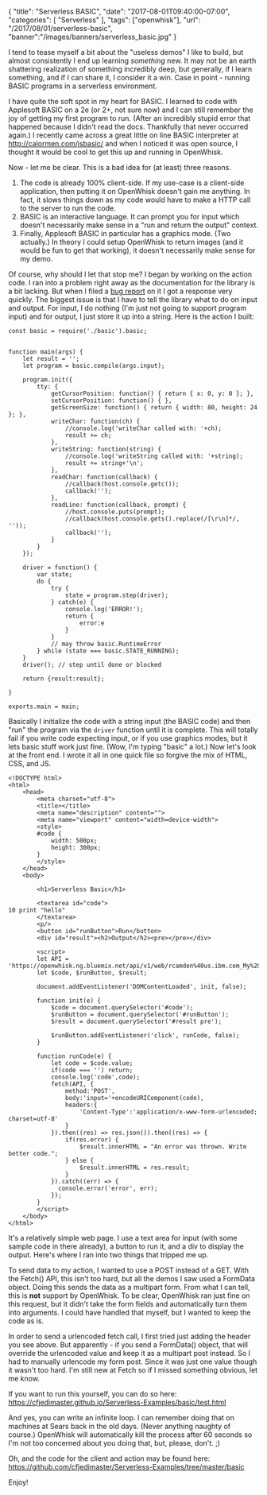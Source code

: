 {
	"title": "Serverless BASIC",
	"date": "2017-08-01T09:40:00-07:00",
	"categories": [
		"Serverless"
	],
	"tags": ["openwhisk"],
	"url": "/2017/08/01/serverless-basic",
	"banner":"/images/banners/serverless_basic.jpg"
}

I tend to tease myself a bit about the "useless demos" I like to build, but almost consistently I end up learning <em>something</em> new. It may not be an earth shattering realization of something incredibly deep, but generally, if I learn something, and if I can share it, I consider it a win. Case in point - running BASIC programs in a serverless environment. 

I have quite the soft spot in my heart for BASIC. I learned to code with Applesoft BASIC on a 2e (or 2+, not sure now) and I can still remember the joy of getting my first program to run. (After an incredibly stupid error that happened because I didn't read the docs. Thankfully that never occurred again.) I recently came across a great little on line BASIC interpreter at http://calormen.com/jsbasic/ and when I noticed it was open source, I thought it would be cool to get this up and running in OpenWhisk.

Now - let me be clear. This is a bad idea for (at least) three reasons.

<ol>
<li>The code is already 100% client-side. If my use-case is a client-side application, then putting it on OpenWhisk doesn't gain me anything. In fact, it slows things down as my code would have to make a HTTP call to the server to run the code.</li>
<li>BASIC is an interactive language. It can prompt you for input which doesn't necessarily make sense in a "run and return the output" context.</li>
<li>Finally, Applesoft BASIC in particular has a graphics mode. (Two actually.) In theory I could setup OpenWhisk to return images (and it would be fun to get that working), it doesn't necessarily make sense for my demo.</li>
</ol>

Of course, why should I let that stop me? I began by working on the action code. I ran into a problem right away as the documentation for the library is a bit lacking. But when I filed a [bug report](https://github.com/inexorabletash/jsbasic/issues/17) on it I got a response very quickly. The biggest issue is that I have to tell the library what to do on input and output. For input, I do nothing (I'm just not going to support program input) and for output, I just store it up into a string. Here is the action I built:

<pre><code class="language-javascript">const basic = require(&#x27;.&#x2F;basic&#x27;).basic;


function main(args) {
    let result = &#x27;&#x27;;
    let program = basic.compile(args.input);

    program.init({
        tty: {
            getCursorPosition: function() { return { x: 0, y: 0 }; },
            setCursorPosition: function() { },
            getScreenSize: function() { return { width: 80, height: 24 }; },
            writeChar: function(ch) { 
                &#x2F;&#x2F;console.log(&#x27;writeChar called with: &#x27;+ch);
                result += ch;
            },
            writeString: function(string) { 
                &#x2F;&#x2F;console.log(&#x27;writeString called with: &#x27;+string);
                result += string+&#x27;\n&#x27;;
            },
            readChar: function(callback) {
                &#x2F;&#x2F;callback(host.console.getc());
                callback(&#x27;&#x27;);
            },
            readLine: function(callback, prompt) {
                &#x2F;&#x2F;host.console.puts(prompt);
                &#x2F;&#x2F;callback(host.console.gets().replace(&#x2F;[\r\n]*&#x2F;, &#x27;&#x27;));
                callback(&#x27;&#x27;);
            }
        }
    });

    driver = function() {
        var state;
        do {
            try {
                state = program.step(driver);
            } catch(e) {
                console.log(&#x27;ERROR!&#x27;);
                return {
                    error:e
                }
            }
            &#x2F;&#x2F; may throw basic.RuntimeError
        } while (state === basic.STATE_RUNNING);
    }
    driver(); &#x2F;&#x2F; step until done or blocked

    return {result:result};

}

exports.main = main;
</code></pre>

Basically I initialize the code with a string input (the BASIC code) and then "run" the program via the `driver` function until it is complete. This will totally fail if you write code expecting input, or if you use graphics modes, but it lets basic stuff work just fine. (Wow, I'm typing "basic" a lot.) Now let's look at the front end. I wrote it all in one quick file so forgive the mix of HTML, CSS, and JS.

<pre><code class="language-markup">&lt;!DOCTYPE html&gt;
&lt;html&gt;
    &lt;head&gt;
        &lt;meta charset=&quot;utf-8&quot;&gt;
        &lt;title&gt;&lt;&#x2F;title&gt;
        &lt;meta name=&quot;description&quot; content=&quot;&quot;&gt;
        &lt;meta name=&quot;viewport&quot; content=&quot;width=device-width&quot;&gt;
        &lt;style&gt;
        #code {
            width: 500px;
            height: 300px;
        } 
        &lt;&#x2F;style&gt;
    &lt;&#x2F;head&gt;
    &lt;body&gt;

        &lt;h1&gt;Serverless Basic&lt;&#x2F;h1&gt;

        &lt;textarea id=&quot;code&quot;&gt;
10 print &quot;hello&quot;
        &lt;&#x2F;textarea&gt;
        &lt;p&#x2F;&gt;
        &lt;button id=&quot;runButton&quot;&gt;Run&lt;&#x2F;button&gt;
        &lt;div id=&quot;result&quot;&gt;&lt;h2&gt;Output&lt;&#x2F;h2&gt;&lt;pre&gt;&lt;&#x2F;pre&gt;&lt;&#x2F;div&gt;

        &lt;script&gt;
        let API = &#x27;https:&#x2F;&#x2F;openwhisk.ng.bluemix.net&#x2F;api&#x2F;v1&#x2F;web&#x2F;rcamden%40us.ibm.com_My%20Space&#x2F;basic&#x2F;basic.json&#x27;;
        let $code, $runButton, $result;

        document.addEventListener(&#x27;DOMContentLoaded&#x27;, init, false);

        function init(e) {
            $code = document.querySelector(&#x27;#code&#x27;);
            $runButton = document.querySelector(&#x27;#runButton&#x27;);
            $result = document.querySelector(&#x27;#result pre&#x27;);

            $runButton.addEventListener(&#x27;click&#x27;, runCode, false);
        }

        function runCode(e) {
            let code = $code.value;
            if(code === &#x27;&#x27;) return;
            console.log(&#x27;code&#x27;,code);
            fetch(API, {
                method:&#x27;POST&#x27;, 
                body:&#x27;input=&#x27;+encodeURIComponent(code),
                headers:{
                    &#x27;Content-Type&#x27;:&#x27;application&#x2F;x-www-form-urlencoded; charset=utf-8&#x27;
                }
            }).then((res) =&gt; res.json()).then((res) =&gt; {
                if(res.error) {
                    $result.innerHTML = &quot;An error was thrown. Write better code.&quot;;
                } else {
                    $result.innerHTML = res.result;
                }
            }).catch((err) =&gt; {
              console.error(&#x27;error&#x27;, err); 
            });
        }
        &lt;&#x2F;script&gt;
    &lt;&#x2F;body&gt;
&lt;&#x2F;html&gt;
</code></pre>

It's a relatively simple web page. I use a text area for input (with some sample code in there already), a button to run it, and a div to display the output. Here's where I ran into two things that tripped me up.

To send data to my action, I wanted to use a POST instead of a GET. With the Fetch() API, this isn't too hard, but all the demos I saw used a FormData object. Doing this sends the data as a multipart form. From what I can tell, this is <strong>not</strong> support by OpenWhisk. To be clear, OpenWhisk ran just fine on this request, but it didn't take the form fields and automatically turn them into arguments. I could have handled that myself, but I wanted to keep the code as is.

In order to send a urlencoded fetch call, I first tried just adding the header you see above. But apparently - if you send a FormData() object, that will override the urlencoded value and keep it as a multipart post instead. So I had to manually urlencode my form post. Since it was just one value though it wasn't too hard. I'm still new at Fetch so if I missed something obvious, let me know.

If you want to run this yourself, you can do so here: https://cfjedimaster.github.io/Serverless-Examples/basic/test.html

And yes, you can write an infinite loop. I can remember doing that on machines at Sears back in the old days. (Never anything naughty of course.) OpenWhisk will automatically kill the process after 60 seconds so I'm not too concerned about you doing that, but, please, don't. ;)

Oh, and the code for the client and action may be found here: https://github.com/cfjedimaster/Serverless-Examples/tree/master/basic

Enjoy!
